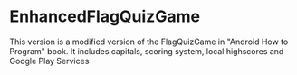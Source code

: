EnhancedFlagQuizGame
====================

This version is a modified version of the FlagQuizGame in "Android How to Program" book. It includes capitals, scoring system, local highscores and Google Play Services
